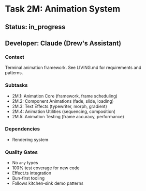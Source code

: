 # Task 2M: Animation System

## Status: in_progress
## Developer: Claude (Drew's Assistant)

### Context
Terminal animation framework. See LIVING.md for requirements and patterns.

### Subtasks
- 2M.1: Animation Core (framework, frame scheduling)
- 2M.2: Component Animations (fade, slide, loading)
- 2M.3: Text Effects (typewriter, morph, gradient)
- 2M.4: Animation Utilities (sequencing, composition)
- 2M.5: Animation Testing (frame accuracy, performance)

### Dependencies
- Rendering system

### Quality Gates
- No `any` types
- 100% test coverage for new code
- Effect.ts integration
- Bun-first tooling
- Follows kitchen-sink demo patterns 